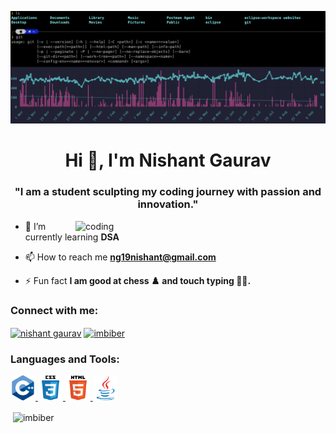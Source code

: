 ![NG_Banner](https://github.com/Imbiber/Imbiber/blob/main/banner4.png)
<h1 align="center">Hi 👋, I'm Nishant Gaurav</h1>
<h3 align="center">"I am a student sculpting my coding journey with passion and innovation."</h3>
<img align="right" alt="coding" width="400" src="https://camo.githubusercontent.com/c1dcb74cc1c1835b1d716f5051499a2814c683c806b15f04b0eba492863703e9/68747470733a2f2f63646e2e6472696262626c652e636f6d2f75736572732f3733303730332f73637265656e73686f74732f363538313234332f6176656e746f2e676966">
<!--<p align="left"> <img src="https://komarev.com/ghpvc/?username=imbiber&label=Profile%20views&color=0e75b6&style=flat" alt="imbiber" /> </p>-->

- 🌱 I’m currently learning **DSA**

- 📫 How to reach me **ng19nishant@gmail.com**

- ⚡ Fun fact **I am good at chess ♟️ and touch typing 👨‍💻.**

<h3 align="left">Connect with me:</h3>
<p align="left">
<a href="https://linkedin.com/in/nishantgaurav19" target="blank"><img align="center" src="https://raw.githubusercontent.com/rahuldkjain/github-profile-readme-generator/master/src/images/icons/Social/linked-in-alt.svg" alt="nishant gaurav" height="30" width="40" /></a>
<a href="https://www.leetcode.com/imbiber" target="blank"><img align="center" src="https://raw.githubusercontent.com/rahuldkjain/github-profile-readme-generator/master/src/images/icons/Social/leet-code.svg" alt="imbiber" height="30" width="40" /></a>
</p>

<h3 align="left">Languages and Tools:</h3>
<p align="left"> <a href="https://www.w3schools.com/cpp/" target="_blank" rel="noreferrer"> <img src="https://raw.githubusercontent.com/devicons/devicon/master/icons/cplusplus/cplusplus-original.svg" alt="cplusplus" width="40" height="40"/> </a> <a href="https://www.w3schools.com/css/" target="_blank" rel="noreferrer"> <img src="https://raw.githubusercontent.com/devicons/devicon/master/icons/css3/css3-original-wordmark.svg" alt="css3" width="40" height="40"/> </a> <a href="https://www.w3.org/html/" target="_blank" rel="noreferrer"> <img src="https://raw.githubusercontent.com/devicons/devicon/master/icons/html5/html5-original-wordmark.svg" alt="html5" width="40" height="40"/> </a> <a href="https://www.java.com" target="_blank" rel="noreferrer"> <img src="https://raw.githubusercontent.com/devicons/devicon/master/icons/java/java-original.svg" alt="java" width="40" height="40"/> </a> </p>

<!-- <p><img align="left" src="https://github-readme-stats.vercel.app/api/top-langs?username=imbiber&show_icons=true&locale=en&layout=compact" alt="imbiber" /></p> -->

<p>&nbsp;<img align="center" src="https://github-readme-stats.vercel.app/api?username=imbiber&show_icons=true&locale=en" alt="imbiber" /></p>

<!-- <p><img align="center" src="https://github-readme-streak-stats.herokuapp.com/?user=imbiber&" alt="imbiber" /></p> -->
